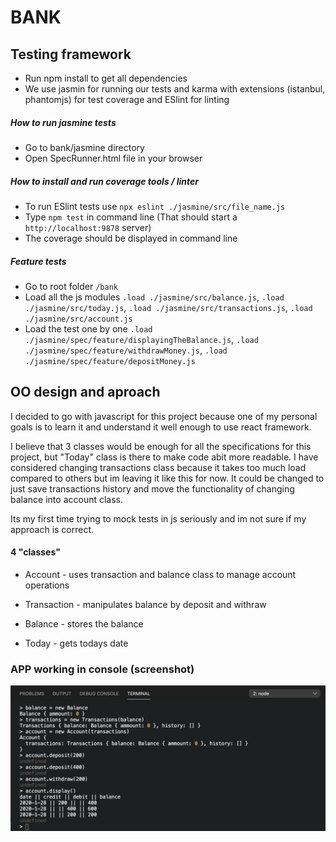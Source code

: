 # BANK


## Testing framework

* Run npm install to get all dependencies
* We use jasmin for running our tests and karma with extensions (istanbul, phantomjs) for test coverage and ESlint for linting


##### How to run jasmine tests

* Go to bank/jasmine directory
* Open SpecRunner.html file in your browser


##### How to install and run coverage tools / linter


* To run ESlint tests use `npx eslint ./jasmine/src/file_name.js`
* Type `npm test` in command line (That should start a `http://localhost:9878` server) 
* The coverage should be displayed in command line


##### Feature tests

* Go to root folder `/bank`
* Load all the js modules 
`.load ./jasmine/src/balance.js`, `.load ./jasmine/src/today.js`, `.load ./jasmine/src/transactions.js`, `.load ./jasmine/src/account.js`
* Load the test one by one `.load ./jasmine/spec/feature/displayingTheBalance.js`, `.load ./jasmine/spec/feature/withdrawMoney.js`, `.load ./jasmine/spec/feature/depositMoney.js`

## OO design and aproach

  I decided to go with javascript for this project because one of my personal goals is to
  learn it and understand it well enough to use react framework.


  I believe that 3 classes would be enough for all the specifications for this project,
  but "Today" class is there to make code abit more readable. I have considered changing transactions class because it takes too much load compared to others but im leaving it like this for now.
  It could be changed to just save transactions history and move the functionality of changing balance into account class.
  

  Its my first time trying to mock tests in js seriously and im not sure if my approach is correct.
  

#### 4 "classes" 

* Account - uses transaction and balance class to manage account operations 


* Transaction - manipulates balance by deposit and withraw


* Balance - stores the balance


* Today - gets todays date



### APP working in console (screenshot)



![alt text](https://github.com/DawidSzpener/Bank/blob/master/sc.png)
